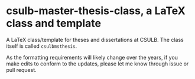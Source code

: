 # csulb-master-thesis-class, a LaTeX class and template

A LaTeX class/template for theses and dissertations at CSULB. The class itself is called `csulbmsthesis`.





As the formatting requirements will likely change over the years, if you make edits to conform to the updates, please let me know through issue or pull request.